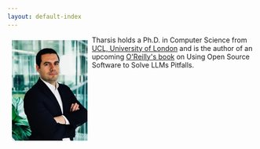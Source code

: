 ```yaml
---
layout: default-index
---
```

<img style="width=305px;height=445px;float:left;padding:9px;"
src="/image/Tharsis.png" alt="profile picture" width="154" height="205">

Tharsis holds a Ph.D. in Computer Science from [UCL, University of London](https://www.ucl.ac.uk/) and is the author of an upcoming [O'Reilly's book](https://www.tamingllms.com) on Using Open Source Software to Solve LLMs Pitfalls.

